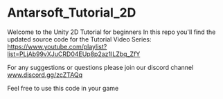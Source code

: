 # Antarsoft_Tutorial_2D
 
Welcome to the Unity 2D Tutorial for beginners
In this repo you'll find the updated source code for the Tutorial Video Series:
https://www.youtube.com/playlist?list=PLjAb99vXJuCRD04EUp8p2az1ILZbq_ZfY

For any suggestions or questions please join our discord channel
www.discord.gg/zcZTAQq

Feel free to use this code in your game
